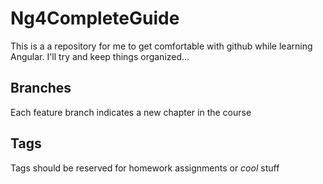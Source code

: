 # Ng4CompleteGuide

This is a a repository for me to get comfortable with github while learning Angular.
I'll try and keep things organized...

## Branches

Each feature branch indicates a new chapter in the course

## Tags

Tags should be reserved for homework assignments or _cool_ stuff
